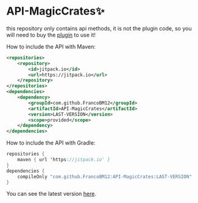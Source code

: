 # API-MagicCrates✨
this repository only contains api methods, it is not the plugin code, so you will need to buy the [plugin](https://polymart.org/resource/magic-crates-40-off.2508) to use it!

How to include the API with Maven:

```xml
<repositories>
    <repository>
        <id>jitpack.io</id>
        <url>https://jitpack.io</url>
    </repository>
</repositories>
<dependencies>
    <dependency>
        <groupId>com.github.FrancoBM12</groupId>
        <artifactId>API-MagicCrates</artifactId>
        <version>LAST-VERSION</version>
        <scope>provided</scope>
    </dependency>
</dependencies>
```

How to include the API with Gradle:

```kotlin
repositories {
    maven { url 'https://jitpack.io' }
}
dependencies {
    compileOnly "com.github.FrancoBM12:API-MagicCrates:LAST-VERSION"
}
```
You can see the latest version [here](https://github.com/FrancoBM12/API-MagicCrates/releases/latest).

